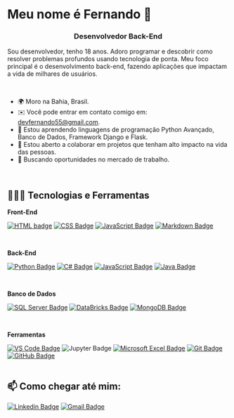 Meu nome é Fernando 🫡
==========================

<h3 align="center">Desenvolvedor Back-End</h3>

Sou desenvolvedor, tenho 18 anos. Adoro programar e descobrir como resolver problemas profundos usando tecnologia de ponta. Meu foco principal é o desenvolvimento back-end, fazendo aplicações que impactam a vida de milhares de usuários.

<br>

* 🌍 Moro na Bahia, Brasil.
* ✉️ Você pode entrar em contato comigo em: [devfernando55@gmail.com](mailto:devfernando55@gmail.com).
* 🧠 Estou aprendendo linguagens de programação Python Avançado, Banco de Dados, Framework Django e Flask.
* 🤝 Estou aberto a colaborar em projetos que tenham alto impacto na vida das pessoas.
* 👀 Buscando oportunidades no mercado de trabalho.
<br>

## 👨🏾‍💻 Tecnologias e Ferramentas

**Front-End**  

[![HTML badge](https://img.shields.io/badge/HTML5-E34F26?style=for-the-badge&logo=html5&logoColor=white)](https://github.com/devfernando10)
[![CSS Badge](https://img.shields.io/badge/CSS3-1572B6?style=for-the-badge&logo=css3&logoColor=white)](https://github.com/devfernando10)
[![JavaScript Badge](https://img.shields.io/badge/JavaScript-F7DF1E?style=for-the-badge&logo=javascript&logoColor=black)](https://github.com/devfernando10) 
[![Markdown Badge](https://img.shields.io/badge/Markdown-000000?style=for-the-badge&logo=markdown&logoColor=white)](https://github.com/devfernando10)

<br>

**Back-End**  

[![Python Badge](https://img.shields.io/badge/Python-14354C?style=for-the-badge&logo=python&logoColor=white)](https://github.com/devfernando10)
[![C# Badge](https://img.shields.io/badge/C%23-239120?style=for-the-badge&logo=c-sharp&logoColor=white)](https://github.com/devfernando10)
[![JavaScript Badge](https://img.shields.io/badge/JavaScript-323330?style=for-the-badge&logo=javascript&logoColor=F7DF1E)](https://github.com/devfernando10)
[![Java Badge](https://img.shields.io/badge/Java-ED8B00?style=for-the-badge&logo=openjdk&logoColor=white)](https://github.com/devfernando10)

<br>

**Banco de Dados**

[![SQL Server Badge](https://img.shields.io/badge/Microsoft%20SQL%20Server-CC2927?style=for-the-badge&logo=microsoft%20sql%20server&logoColor=white)](https://github.com/devfernando10)
[![DataBricks Badge](https://img.shields.io/badge/Databricks-FF3621?style=for-the-badge&logo=Databricks&logoColor=white)](https://github.com/devfernando10)
[![MongoDB Badge](https://img.shields.io/badge/MongoDB-4EA94B?style=for-the-badge&logo=mongodb&logoColor=white)](https://github.com/devfernando10)

<br>

**Ferramentas** 

[![VS Code Badge](https://img.shields.io/badge/Visual_Studio_Code-5C2D91?style=for-the-badge&logo=visual%20studio%20code&logoColor=white)](https://github.com/devfernando10)
![Jupyter Badge](https://img.shields.io/badge/Jupyter-F37626.svg?&style=for-the-badge&logo=Jupyter&logoColor=white)
[![Microsoft Excel Badge](https://img.shields.io/badge/Microsoft_Excel-217346?style=for-the-badge&logo=microsoft-excel&logoColor=white)](https://github.com/devfernando10)
[![Git Badge](https://img.shields.io/badge/GIT-E44C30?style=for-the-badge&logo=git&logoColor=white)](https://github.com/devfernando10)
[![GitHub Badge](https://img.shields.io/badge/GitHub-100000?style=for-the-badge&logo=github&logoColor=white)](https://github.com/devfernando10)
<br>
<br>
## :mailbox: Como chegar até mim:  
[![Linkedin Badge](https://img.shields.io/badge/LinkedIn-0077B5?style=for-the-badge&logo=linkedin&logoColor=white&link=https://www.linkedin.com/in/fernando-santana-22656428a//)](https://www.linkedin.com/in/fernando-santana-22656428a/)
[![Gmail Badge](https://img.shields.io/badge/Gmail-D14836?style=for-the-badge&logo=gmail&logoColor=white&link=mailto:devfernando55@gmail.com)](mailto:devfernando55@gmail.com)
